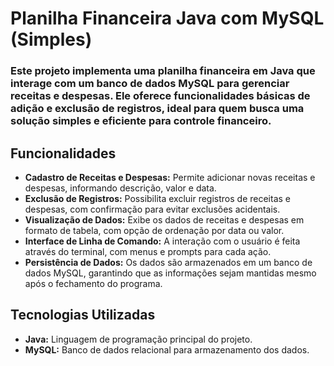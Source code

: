 # Planilha Financeira Java com MySQL (Simples)

### Este projeto implementa uma planilha financeira em Java que interage com um banco de dados MySQL para gerenciar receitas e despesas. Ele oferece funcionalidades básicas de adição e exclusão de registros, ideal para quem busca uma solução simples e eficiente para controle financeiro.

## Funcionalidades

*   **Cadastro de Receitas e Despesas:** Permite adicionar novas receitas e despesas, informando descrição, valor e data.
*   **Exclusão de Registros:** Possibilita excluir registros de receitas e despesas, com confirmação para evitar exclusões acidentais.
*   **Visualização de Dados:** Exibe os dados de receitas e despesas em formato de tabela, com opção de ordenação por data ou valor.
*   **Interface de Linha de Comando:** A interação com o usuário é feita através do terminal, com menus e prompts para cada ação.
*   **Persistência de Dados:** Os dados são armazenados em um banco de dados MySQL, garantindo que as informações sejam mantidas mesmo após o fechamento do programa.

## Tecnologias Utilizadas

*   **Java:** Linguagem de programação principal do projeto.
*   **MySQL:** Banco de dados relacional para armazenamento dos dados.
